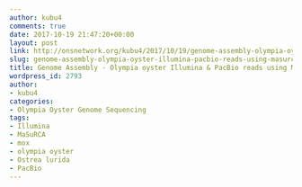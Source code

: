 ```yaml
---
author: kubu4
comments: true
date: 2017-10-19 21:47:20+00:00
layout: post
link: http://onsnetwork.org/kubu4/2017/10/19/genome-assembly-olympia-oyster-illumina-pacbio-reads-using-masurca/
slug: genome-assembly-olympia-oyster-illumina-pacbio-reads-using-masurca
title: Genome Assembly - Olympia oyster Illumina & PacBio reads using MaSuRCA
wordpress_id: 2793
author:
- kubu4
categories:
- Olympia Oyster Genome Sequencing
tags:
- Illumina
- MaSuRCA
- mox
- olympia oyster
- Ostrea lurida
- PacBio
---
```


